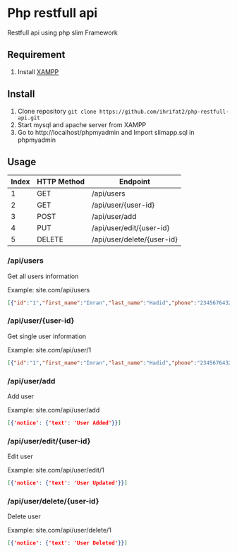 # Php restfull api

Restfull api using php slim Framework

## Requirement

1. Install [XAMPP](https://www.apachefriends.org/index.html)

## Install 

1. Clone repository `git clone https://github.com/ihrifat2/php-restfull-api.git`
2. Start mysql and apache server from XAMPP
3. Go to http://localhost/phpmyadmin and Import slimapp.sql in phpmyadmin

## Usage

Index | HTTP Method | Endpoint
--------|--------|----------
1 | GET | /api/users
2 | GET | /api/user/{user-id}
3 | POST | /api/user/add
4 | PUT | /api/user/edit/{user-id}
5 | DELETE | /api/user/delete/{user-id}

### /api/users

Get all users information

Example: site.com/api/users

```json
[{"id":"1","first_name":"Imran","last_name":"Hadid","phone":"23456764321","email":"imran@hadid.com","address":"27 Dhanmondi","city":"Dhaka","state":"BD"},{"id":"2","first_name":"Peter","last_name":"Jhonson","phone":"56546454","email":"Peter@mail.com","address":"55 st","city":"Berlin","state":"GR"}]
```

### /api/user/{user-id}

Get single user information

Example: site.com/api/user/1

```json
[{"id":"1","first_name":"Imran","last_name":"Hadid","phone":"23456764321","email":"imran@hadid.com","address":"27 Dhanmondi","city":"Dhaka","state":"BD"}]
```

### /api/user/add

Add user

Example: site.com/api/user/add

```json
[{'notice': {'text': 'User Added'}}]
```

### /api/user/edit/{user-id}

Edit user

Example: site.com/api/user/edit/1

```json
[{'notice': {'text': 'User Updated'}}]
```


### /api/user/delete/{user-id}

Delete user

Example: site.com/api/user/delete/1

```json
[{'notice': {'text': 'User Deleted'}}]
```